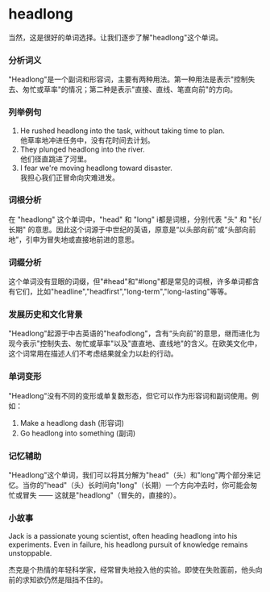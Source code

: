 # headlong

当然，这是很好的单词选择。让我们逐步了解"headlong"这个单词。

  

### 分析词义

  

"Headlong"是一个副词和形容词，主要有两种用法。第一种用法是表示"控制失去、匆忙或草率"的情况；第二种是表示"直接、直线、笔直向前"的方向。

  

### 列举例句

  

1.  He rushed headlong into the task, without taking time to plan.  
    他草率地冲进任务中，没有花时间去计划。
2.  They plunged headlong into the river.  
    他们径直跳进了河里。
3.  I fear we're moving headlong toward disaster.  
    我担心我们正冒命向灾难进发。

  

### 词根分析

  

在 "headlong" 这个单词中，"head" 和 "long" ⅰ都是词根，分别代表 "头" 和 "长/长期" 的意思。因此这个词源于中世纪的英语，原意是“以头部向前”或“头部向前地”，引申为冒失地或直接地前进的意思。

  

### 词缀分析

  

这个单词没有显眼的词缀，但"#head"和"#long"都是常见的词根，许多单词都含有它们，比如"headline","headfirst","long-term","long-lasting"等等。

  

### 发展历史和文化背景

  

"Headlong"起源于中古英语的"heafodlong"，含有“头向前”的意思，继而进化为现今表示"控制失去、匆忙或草率"以及"直直地、直线地"的含义。在欧美文化中，这个词常用在描述人们不考虑结果就全力以赴的行动。

  

### 单词变形

  

"Headlong"没有不同的变形或单复数形态，但它可以作为形容词和副词使用。例如：

  

1.  Make a headlong dash (形容词)
2.  Go headlong into something (副词)

  

### 记忆辅助

  

"Headlong"这个单词，我们可以将其分解为"head"（头）和"long"两个部分来记忆。当你的"head"（头）长时间向"long"（长期）一个方向冲去时，你可能会匆忙或冒失 —— 这就是"headlong"（冒失的，直接的）。

  

### 小故事

  

Jack is a passionate young scientist, often heading headlong into his experiments. Even in failure, his headlong pursuit of knowledge remains unstoppable.

  

杰克是个热情的年轻科学家，经常冒失地投入他的实验。即使在失败面前，他头向前的求知欲仍然是阻挡不住的。
